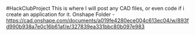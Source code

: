 #HackClubProject
This is where I will post any CAD files, or even code if i create an application for it.
Onshape Folder - 
https://cad.onshape.com/documents/a019fe4280ece004c613ec04/w/893fd990b938a7e0c16b61af/e/327839ea331bbc80b097e983
